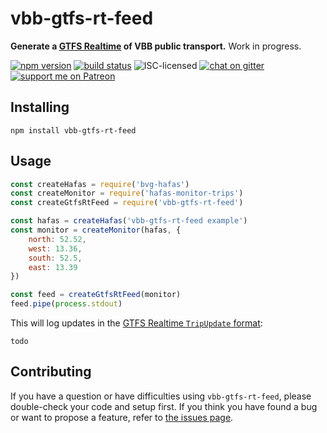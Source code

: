 # vbb-gtfs-rt-feed

**Generate a [GTFS Realtime](https://developers.google.com/transit/gtfs-realtime/) of VBB public transport.** Work in progress.

[![npm version](https://img.shields.io/npm/v/vbb-gtfs-rt-feed.svg)](https://www.npmjs.com/package/vbb-gtfs-rt-feed)
[![build status](https://img.shields.io/travis/derhuerst/vbb-gtfs-rt-feed.svg)](https://travis-ci.org/derhuerst/vbb-gtfs-rt-feed)
![ISC-licensed](https://img.shields.io/github/license/derhuerst/vbb-gtfs-rt-feed.svg)
[![chat on gitter](https://badges.gitter.im/derhuerst.svg)](https://gitter.im/derhuerst)
[![support me on Patreon](https://img.shields.io/badge/support%20me-on%20patreon-fa7664.svg)](https://patreon.com/derhuerst)


## Installing

```shell
npm install vbb-gtfs-rt-feed
```


## Usage

```js
const createHafas = require('bvg-hafas')
const createMonitor = require('hafas-monitor-trips')
const createGtfsRtFeed = require('vbb-gtfs-rt-feed')

const hafas = createHafas('vbb-gtfs-rt-feed example')
const monitor = createMonitor(hafas, {
	north: 52.52,
	west: 13.36,
	south: 52.5,
	east: 13.39
})

const feed = createGtfsRtFeed(monitor)
feed.pipe(process.stdout)
```

This will log updates in the [GTFS Realtime `TripUpdate` format](https://developers.google.com/transit/gtfs-realtime/reference/#message_tripupdate):

```
todo
```


## Contributing

If you have a question or have difficulties using `vbb-gtfs-rt-feed`, please double-check your code and setup first. If you think you have found a bug or want to propose a feature, refer to [the issues page](https://github.com/derhuerst/vbb-gtfs-rt-feed/issues).
